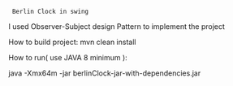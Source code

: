      Berlin Clock in swing
     
     
     
I used Observer-Subject design Pattern to implement the project

How to build project:
mvn clean install

How to run( use JAVA 8 minimum ):

java -Xmx64m  -jar berlinClock-jar-with-dependencies.jar